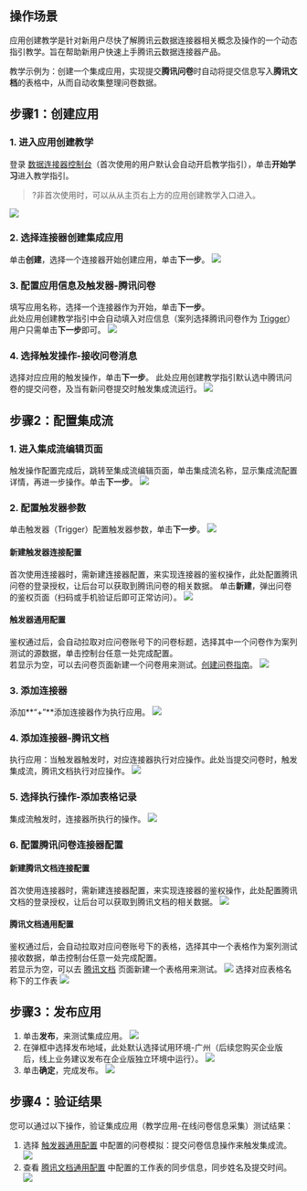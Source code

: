 ## 操作场景
应用创建教学是针对新用户尽快了解腾讯云数据连接器相关概念及操作的一个动态指引教学。旨在帮助新用户快速上手腾讯云数据连接器产品。  

教学示例为：创建一个集成应用，实现提交**腾讯问卷**时自动将提交信息写入**腾讯文档**的表格中，从而自动收集整理问卷数据。


## 步骤1：创建应用
### 1. 进入应用创建教学
登录 [数据连接器控制台](https://console.cloud.tencent.com/ipaas)（首次使用的用户默认会自动开启教学指引），单击**开始学习**进入教学指引。
>?非首次使用时，可以从从主页右上方的应用创建教学入口进入。
>
![](https://qcloudimg.tencent-cloud.cn/raw/bd66aeb68cd16c92d2cdc41abf1ff99c.png)

### 2. 选择连接器创建集成应用
单击**创建**，选择一个连接器开始创建应用，单击**下一步**。
![](https://qcloudimg.tencent-cloud.cn/raw/de5fcfa82e014cb01416568dd81cd8ee.png)

### 3. 配置应用信息及触发器-腾讯问卷
填写应用名称，选择一个连接器作为开始，单击**下一步**。  
此处应用创建教学指引中会自动填入对应信息（案列选择腾讯问卷作为 [Trigger](https://cloud.tencent.com/document/product/1270/62757#.E9.9B.86.E6.88.90.E5.BA.94.E7.94.A8)）用户只需单击**下一步**即可。
![](https://qcloudimg.tencent-cloud.cn/raw/dd8941ae781740471ae300f9aec0cc91.png)

### 4. 选择触发操作-接收问卷消息
选择对应应用的触发操作，单击**下一步**。
此处应用创建教学指引默认选中腾讯问卷的提交问卷，及当有新问卷提交时触发集成流运行。
![](https://qcloudimg.tencent-cloud.cn/raw/d368949754f96570549fdb9f65f8beca.png)


## 步骤2：配置集成流

### 1. 进入集成流编辑页面
触发操作配置完成后，跳转至集成流编辑页面，单击集成流名称，显示集成流配置详情，再进一步操作。单击**下一步**。
![](https://qcloudimg.tencent-cloud.cn/raw/065ad6a5a96e8367f718a6a461a1467e.png)


### 2. 配置触发器参数
单击触发器（Trigger）配置触发器参数，单击**下一步**。
![](https://qcloudimg.tencent-cloud.cn/raw/541de1dee3dfe3e01a448db687ec58c2.png)

#### 新建触发器连接配置

首次使用连接器时，需新建连接器配置，来实现连接器的鉴权操作，此处配置腾讯问卷的登录授权，让后台可以获取到腾讯问卷的相关数据。
单击**新建**，弹出问卷的鉴权页面（扫码或手机验证后即可正常访问）。
![](https://qcloudimg.tencent-cloud.cn/raw/377e287dc8476ad22c910b0ba3ca5e4c.png)

#### 触发器通用配置 [](id:method1)

鉴权通过后，会自动拉取对应问卷账号下的问卷标题，选择其中一个问卷作为案列测试的源数据，单击控制台任意一处完成配置。  
若显示为空，可以去问卷页面新建一个问卷用来测试。[创建问卷指南](https://wj.qq.com/article/single-10.html)。
![](https://qcloudimg.tencent-cloud.cn/raw/7e5a52cbb690e6354450fff280674123.png)

### 3. 添加连接器
添加**“+”**添加连接器作为执行应用。
![](https://qcloudimg.tencent-cloud.cn/raw/5d297e0530b77417c40fcaaa25774c0c.png)



### 4. 添加连接器-腾讯文档
执行应用：当触发器触发时，对应连接器执行对应操作。此处当提交问卷时，触发集成流，腾讯文档执行对应操作。
![](https://qcloudimg.tencent-cloud.cn/raw/b4832780299e80b9837091063a3f712c.png)


### 5. 选择执行操作-添加表格记录

集成流触发时，连接器所执行的操作。
![](https://qcloudimg.tencent-cloud.cn/raw/b851ae534ea23db08c2c3e0e5edd23b0.png)

### 6. 配置腾讯问卷连接器配置

#### 新建腾讯文档连接配置

首次使用连接器时，需新建连接器配置，来实现连接器的鉴权操作，此处配置腾讯文档的登录授权，让后台可以获取到腾讯文档的相关数据。
![](https://qcloudimg.tencent-cloud.cn/raw/6bd1ce229cc4726d2dd05fd7175ba737.png)

#### 腾讯文档通用配置 

鉴权通过后，会自动拉取对应问卷账号下的表格，选择其中一个表格作为案列测试接收数据，单击控制台任意一处完成配置。  
若显示为空，可以去 [腾讯文档](https://docs.qq.com/desktop/) 页面新建一个表格用来测试。
![](https://qcloudimg.tencent-cloud.cn/raw/cacc7b56c724c27541b28665945301b5.png)
选择对应表格名称下的工作表  [](id:method2)
![](https://qcloudimg.tencent-cloud.cn/raw/a1901f795643f8db245a9969794c1771.png)


## 步骤3：发布应用
1. 单击**发布**，来测试集成应用。
![](https://qcloudimg.tencent-cloud.cn/raw/61951acfb6fa5e14e257ff5fface8c16.png)
2. 在弹框中选择发布地域，此处默认选择试用环境-广州（后续您购买企业版后，线上业务建议发布在企业版独立环境中运行）。
![](https://qcloudimg.tencent-cloud.cn/raw/d599cd0895c52abbb6d616f44e1caf61.png)
3. 单击**确定**，完成发布。
![](https://qcloudimg.tencent-cloud.cn/raw/baaaa500b95c29b09d9f651b0c3757a9.png)

## 步骤4：验证结果
您可以通过以下操作，验证集成应用（教学应用-在线问卷信息采集）测试结果：
1. 选择 [触发器通用配置](#method1)  中配置的问卷模拟：提交问卷信息操作来触发集成流。
![](https://qcloudimg.tencent-cloud.cn/raw/74dd189b74f937005e492a48a72d120e.png)
2. 查看 [腾讯文档通用配置](#method2)  中配置的工作表的同步信息，同步姓名及提交时间。
![](https://qcloudimg.tencent-cloud.cn/raw/56af206f8a1d266459046a1f79625513.png)



